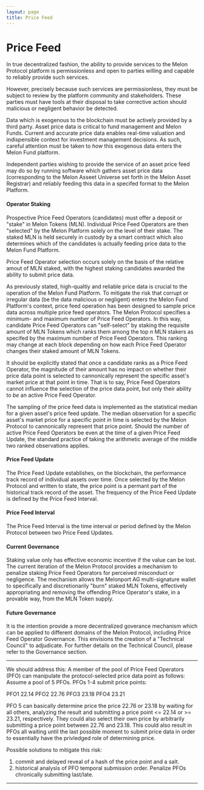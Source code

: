 ```yaml
---
layout: page
title: Price Feed
---
```


# Price Feed

In true decentralized fashion, the ability to provide services to the Melon Protocol platform is permissionless and open to parties willing and capable to reliably provide such services.

However, precisely because such services are permissionless, they must be subject to review by the platform community and stakeholders. These parties must have tools at their disposal to take corrective action should malicious or negligent behavior be detected.

Data which is exogenous to the blockchain must be actively provided by a third party. Asset price data is critical to fund management and Melon Funds. Current and accurate price data enables real-time valuation and indispensible context for investment management decisions.  As such, careful attention must be taken to *how* this exogenous data enters the Melon Fund platform.

Independent parties wishing to provide the service of an asset price feed may do so by running software which gathers asset price data (corresponding to the Melon Asseet Universe set forth in the Melon Asset Registrar) and reliably feeding this data in a specifed format to the Melon Platform.

#### Operator Staking

Prospective Price Feed Operators (candidates) must offer a deposit or "stake" in Melon Tokens (MLN). Individual Price Feed Operators are then "selected" by the Melon Platform solely on the level of their stake. The staked MLN is held securely in custody by a smart contract which also determines which of the candidates is actually feeding price data to the Melon Fund Platform.

Price Feed Operator selection occurs solely on the basis of the relative amout of MLN staked, with the highest staking candidates awarded the ability to submit price data.

As previously stated, high-qualtiy and reliable price data is crucial to the operation of the Melon Fund Platform. To mitigate the risk that corrupt or irregular data (be the data malicious or negligent) enters the Melon Fund Platform's context, price feed operation has been designed to sample price data across multiple price feed operators. The Melon Protocol specifies a minimum- and maximum number of Price Feed Operators. In this way, candidate Price Feed Operators can "self-select" by staking the requisite amount of MLN Tokens which ranks them among the top *n* MLN stakers as specifed by the maximum number of Price Feed Operators. This ranking may change at each block depending on how each Price Feed Operator changes their staked amount of MLN Tokens.

It should be explicitly stated that once a candidate ranks as a Price Feed Operator, the magnitude of their amount has no impact on whether their price data point is selected to cannonically represent the specific asset's market price at that point in time. That is to say, Price Feed Operators cannot influence the selection of the price data point, but only their ability to *be* an active Price Feed Operator.


The sampling of the price feed data is implemented as the statistical median for a given asset's price feed update. The median observation for a specific asset's market price for a specific point in time is selected by the Melon Protocol to cannonically represent that price point. Should the number of active Price Feed Operators be even at the time of a given Price Feed Update, the standard practice of taking the arithmetic average of the middle two ranked observations applies.


#### Price Feed Update

The Price Feed Update establishes, on the blockchain, the performance track record of individual assets over time. Once selected by the Melon Protocol and written to state, the price point is a permant part of the historical track record of the asset. The frequency of the Price Feed Update is defined by the Price Feed Interval.


#### Price Feed Interval

The Price Feed Interval is the time interval or period defined by the Melon Protocol between two Price Feed Updates.


#### Current Governance

Staking value only has effective economic incentive if the value can be lost. The current iteration of the Melon Protocol provides a mechanism to penalize staking Price Feed Operators for perceived misconduct or negligence. The mechanism allows the Melonport AG multi-signature wallet to specifically and discretionarily "burn" staked MLN Tokens, effectively appropriating and removing the offending Price Operator's stake, in a provable way, from the MLN Token supply.

#### Future Governance

It is the intention provide a more decentralized goverance mechanism which can be applied to different domains of the Melon Protocol, including Price Feed Operator Governance. This envisions the creation of a "Technical Council" to adjudicate. For further details on the Technical Council, please refer to the Governance section.

----

We should address this: A member of the pool of Price Feed Operators (PFO) can manipulate the protocol-selected price data point as follows: Assume a pool of 5 PFOs. PFOs 1-4 submit price points:

PFO1 22.14
PFO2 22.76
PFO3 23.18
PFO4 23.21

PFO 5 can basically determine price the price 22.76 or 23.18 by waiting for all others, analyzing the result and submitting a price point <= 22.14 or >= 23.21, respectively.  They could also select their own price by arbitrarily submitting a price point between 22.76 and 23.18. This could also result in PFOs all waiting until the last possible moment to submit price data in order to essentially have the privledged role of determining price.

Possible solutions to mitigate this risk:
1. commit and delayed reveal of a hash of the price point and a salt.
2. historical analysis of PFO temporal submission order. Penalize PFOs chronically submitting last/late.

---
